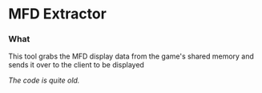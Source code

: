 # MFD Extractor

### What
This tool grabs the MFD display data from the game's shared memory and sends it over to the client to be displayed


*The code is quite old.*